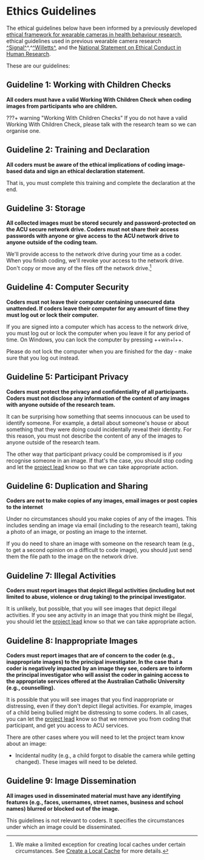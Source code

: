 # Ethics Guidelines

The ethical guidelines below have been informed by a previously developed [ethical framework for wearable cameras in health behaviour research](http://dx.doi.org/10.1016/j.amepre.2012.11.006), ethical guidelines used in previous wearable camera research [^Signal^](http://dx.doi.org/10.1016/j.amepre.2017.02.016)^,^[^Willetts^](http://dx.doi.org/10.1038/s41598-018-26174-1), and the [National Statement on Ethical Conduct in Human Research](https://www.nhmrc.gov.au/about-us/publications/national-statement-ethical-conduct-human-research-2023).

These are our guidelines:

## Guideline 1: Working with Children Checks

**All coders must have a valid Working With Children Check when coding images from participants who are children.**

???+ warning "Working With Children Checks"
    If you do not have a valid Working With Children Check, please talk with the research team so we can organise one.

## Guideline 2: Training and Declaration

**All coders must be aware of the ethical implications of coding image-based data and sign an ethical declaration statement.**

That is, you must complete this training and complete the declaration at the end.

## Guideline 3: Storage

**All collected images must be stored securely and password-protected on the ACU secure network drive.
Coders must not share their access passwords with anyone or give access to the ACU network drive to anyone outside of the coding team.**

We'll provide access to the network drive during your time as a coder.
When you finish coding, we'll revoke your access to the network drive.
Don't copy or move any of the files off the network drive.[^1]

[^1]: We make a limited exception for creating local caches under certain circumstances.
      See [Create a Local Cache](../../timelapse/setup/#create-a-local-cache) for more details.

## Guideline 4: Computer Security

**Coders must not leave their computer containing unsecured data unattended.
If coders leave their computer for any amount of time they must log out or lock their computer.**

If you are signed into a computer which has access to the network drive, you must log out or lock the computer when you leave it for any period of time.
On Windows, you can lock the computer by pressing ++win+l++.

Please do not lock the computer when you are finished for the day - make sure that you log out instead.

## Guideline 5: Participant Privacy

**Coders must protect the privacy and confidentiality of all participants.
Coders must not disclose any information of the content of any images with anyone outside of the research team.**

It can be surprising how something that seems innocuous can be used to identify someone.
For example, a detail about someone's house or about something that they were doing could incidentally reveal their identity.
For this reason, you must not describe the content of any of the images to anyone outside of the research team.

The other way that participant privacy could be compromised is if *you* recognise someone in an image.
If that's the case, you should stop coding and let the [project lead](../index.md#project-lead) know so that we can take appropriate action.

## Guideline 6: Duplication and Sharing

**Coders are not to make copies of any images, email images or post copies to the internet**

Under no circumstances should you make copies of any of the images.
This includes sending an image via email (including to the research team), taking a photo of an image, or posting an image to the internet.

If you do need to share an image with someone on the research team (e.g., to get a second opinion on a difficult to code image), you should just send them the file path to the image on the network drive.

## Guideline 7: Illegal Activities

**Coders must report images that depict illegal activities (including but not limited to abuse, violence or drug taking) to the principal investigator.**

It is unlikely, but possible, that you will see images that depict illegal activities.
If you see any activity in an image that you think might be illegal, you should let the [project lead](../index.md#project-lead) know so that we can take appropriate action.

## Guideline 8: Inappropriate Images

**Coders must report images that are of concern to the coder (e.g., inappropriate images) to the principal investigator.
In the case that a coder is negatively impacted by an image they see, coders are to inform the principal investigator who will assist the coder in gaining access to the appropriate services offered at the Australian Catholic University (e.g., counselling).**

It is possible that you will see images that you find inappropriate or distressing, even if they don't depict illegal activities.
For example, images of a child being bullied might be distressing to some coders.
In all cases, you can let the [project lead](../index.md#project-lead) know so that we remove you from coding that participant, and get you access to ACU services.

There are other cases where you will need to let the project team know about an image:

* Incidental nudity (e.g., a child forgot to disable the camera while getting changed).
  These images will need to be deleted.

## Guideline 9: Image Dissemination

**All images used in disseminated material must have any identifying features (e.g., faces, usernames, street names, business and school names) blurred or blocked out of the image.**

This guidelines is not relevant to coders.
It specifies the circumstances under which an image could be disseminated.
